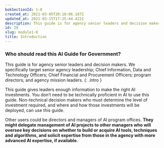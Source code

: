 ```yaml
---
bokSectionId: 1-0
created_at: 2021-03-05T20:18:06.187Z
updated_at: 2021-03-15T17:25:44.422Z
description: This guide is for agency senior leaders and decision makers. We specifically target senior agency leadership; Chief Information, Data and Technology Officers; Chief Financial and Procurement Officers; program directors; and agency mission leaders. 
id: 20
slug: module1-0
title: Introduction
---
```

### Who should read this AI Guide for Government?

This guide is for agency senior leaders and decision makers. We specifically target senior agency leadership; Chief Information, Data and Technology Officers; Chief Financial and Procurement Officers; program directors; and agency mission leaders. 
{: .intro }

This guide gives leaders enough information to make the right AI investments. You don’t need to be technically proficient in AI to use this guide. Non-technical decision makers who must determine the level of investment required, and where and how those investments will be deployed, can use this guide. 

Other users could be directors and managers of AI program offices. **They might delegate management of AI projects to other managers who will oversee key decisions on whether to build or acquire AI tools, techniques and algorithms, and solicit expertise from those in the agency with more advanced AI expertise, if available.**






